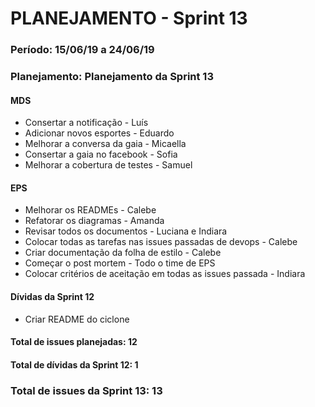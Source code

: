 # PLANEJAMENTO - Sprint 13
### Período: 15/06/19 a 24/06/19


### Planejamento: Planejamento da Sprint 13

#### MDS

   * Consertar a notificação - Luís
   * Adicionar novos esportes - Eduardo
   * Melhorar a conversa da gaia - Micaella
   * Consertar a gaia no facebook - Sofia
   * Melhorar a cobertura de testes - Samuel

#### EPS

   * Melhorar os READMEs - Calebe
   * Refatorar os diagramas - Amanda
   * Revisar todos os documentos - Luciana e Indiara
   * Colocar todas as tarefas nas issues passadas de devops - Calebe
   * Criar documentação da folha de estilo - Calebe
   * Começar o post mortem - Todo o time de EPS
   * Colocar critérios de aceitação em todas as issues passada - Indiara


#### Dívidas da Sprint 12

   * Criar README do ciclone


#### Total de issues planejadas: 12
#### Total de dívidas da Sprint 12: 1


### Total de issues da Sprint 13: 13 
  